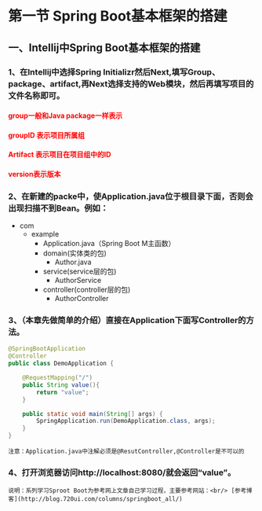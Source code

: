 # 第一节  Spring Boot基本框架的搭建<br>
## 一、Intellij中Spring Boot基本框架的搭建<br>
### 1、在Intellij中选择Spring Initializr然后Next,填写Group、package、artifact,再Next选择支持的Web模块，然后再填写项目的文件名称即可。<br>
#### <font color="red">group一般和Java package一样表示</font><br>
#### <font color="red">groupID 表示项目所属组</font><br>
#### <font color="red">Artifact 表示项目在项目组中的ID</font><br>
#### <font color="red">version表示版本</font><br>
### 2、在新建的packe中，使Application.java位于根目录下面，否则会出现扫描不到Bean。例如：<br>


* com
    * example
        * Application.java（Spring Boot M主函数）</br>
        * domain(实体类的包)<br>
            * Author.java<br>
        * service(service层的包)
            * AuthorService
        * controller(controller层的包)
            * AuthorController

### 3、（本章先做简单的介绍）直接在Application下面写Controller的方法。<br>
```Java
@SpringBootApplication
@Controller
public class DemoApplication {

	@RequestMapping("/")
	public String value(){
		return "value";
	}

	public static void main(String[] args) {
		SpringApplication.run(DemoApplication.class, args);
	}
}
```

`注意：Application.java中注解必须是@ResutController,@Controller是不可以的`

### 4、打开浏览器访问http://localhost:8080/就会返回“value”。<br>

`说明：系列学习Sproot Boot为参考网上文章自己学习过程，主要参考网站：<br/>
[参考博客](http://blog.720ui.com/columns/springboot_all/)
`

